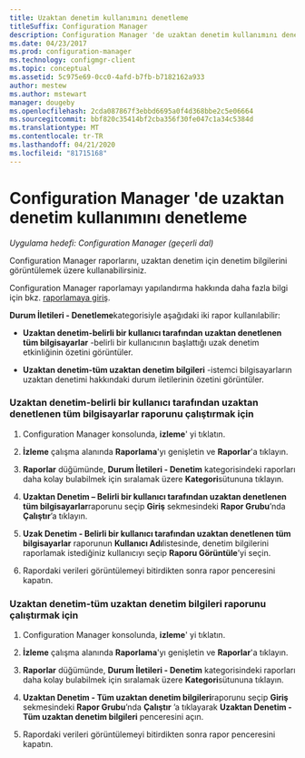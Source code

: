 ```yaml
---
title: Uzaktan denetim kullanımını denetleme
titleSuffix: Configuration Manager
description: Configuration Manager 'de uzaktan denetim kullanımını denetleyin.
ms.date: 04/23/2017
ms.prod: configuration-manager
ms.technology: configmgr-client
ms.topic: conceptual
ms.assetid: 5c975e69-0cc0-4afd-b7fb-b7182162a933
author: mestew
ms.author: mstewart
manager: dougeby
ms.openlocfilehash: 2cda087867f3ebbd6695a0f4d368bbe2c5e06664
ms.sourcegitcommit: bbf820c35414bf2cba356f30fe047c1a34c5384d
ms.translationtype: MT
ms.contentlocale: tr-TR
ms.lasthandoff: 04/21/2020
ms.locfileid: "81715168"
---
```

# <a name="how-to-audit-remote-control-usage-in-configuration-manager"></a>Configuration Manager 'de uzaktan denetim kullanımını denetleme

*Uygulama hedefi: Configuration Manager (geçerli dal)*

Configuration Manager raporlarını, uzaktan denetim için denetim bilgilerini görüntülemek üzere kullanabilirsiniz.  

 Configuration Manager raporlamayı yapılandırma hakkında daha fazla bilgi için bkz. [raporlamaya giriş](../../../servers/manage/introduction-to-reporting.md).  

 **Durum İletileri - Denetleme**kategorisiyle aşağıdaki iki rapor kullanılabilir:  

-   **Uzaktan denetim-belirli bir kullanıcı tarafından uzaktan denetlenen tüm bilgisayarlar** -belirli bir kullanıcının başlattığı uzak denetim etkinliğinin özetini görüntüler.  

-   **Uzaktan denetim-tüm uzaktan denetim bilgileri** -istemci bilgisayarların uzaktan denetimi hakkındaki durum iletilerinin özetini görüntüler.  

### <a name="to-run-the-report-remote-control---all-computers-remote-controlled-by-a-specific-user"></a>Uzaktan denetim-belirli bir kullanıcı tarafından uzaktan denetlenen tüm bilgisayarlar raporunu çalıştırmak için  

1.  Configuration Manager konsolunda, **izleme**' yi tıklatın.  

2.  **İzleme** çalışma alanında **Raporlama**'yı genişletin ve **Raporlar**'a tıklayın.  

3.  **Raporlar** düğümünde, **Durum İletileri - Denetim** kategorisindeki raporları daha kolay bulabilmek için sıralamak üzere **Kategori**sütununa tıklayın.  

4.  **Uzaktan Denetim – Belirli bir kullanıcı tarafından uzaktan denetlenen tüm bilgisayarlar**raporunu seçip **Giriş** sekmesindeki **Rapor Grubu**’nda **Çalıştır**’a tıklayın.  

5.  **Uzak Denetim - Belirli bir kullanıcı tarafından uzaktan denetlenen tüm bilgisayarlar** raporunun **Kullanıcı Adı**listesinde, denetim bilgilerini raporlamak istediğiniz kullanıcıyı seçip **Raporu Görüntüle**’yi seçin.  

6.  Rapordaki verileri görüntülemeyi bitirdikten sonra rapor penceresini kapatın.  

### <a name="to-run-the-report-remote-control---all-remote-control-information"></a>Uzaktan denetim-tüm uzaktan denetim bilgileri raporunu çalıştırmak için  

1.  Configuration Manager konsolunda, **izleme**' yi tıklatın.  

2.  **İzleme** çalışma alanında **Raporlama**'yı genişletin ve **Raporlar**'a tıklayın.  

3.  **Raporlar** düğümünde, **Durum İletileri - Denetim** kategorisindeki raporları daha kolay bulabilmek için sıralamak üzere **Kategori**sütununa tıklayın.  

4.  **Uzaktan Denetim - Tüm uzaktan denetim bilgileri**raporunu seçip **Giriş** sekmesindeki **Rapor Grubu**’nda **Çalıştır** ’a tıklayarak **Uzaktan Denetim - Tüm uzaktan denetim bilgileri** penceresini açın.  

5.  Rapordaki verileri görüntülemeyi bitirdikten sonra rapor penceresini kapatın.  
